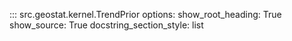 ::: src.geostat.kernel.TrendPrior
    options:
        show_root_heading: True
        show_source: True
        docstring_section_style: list
